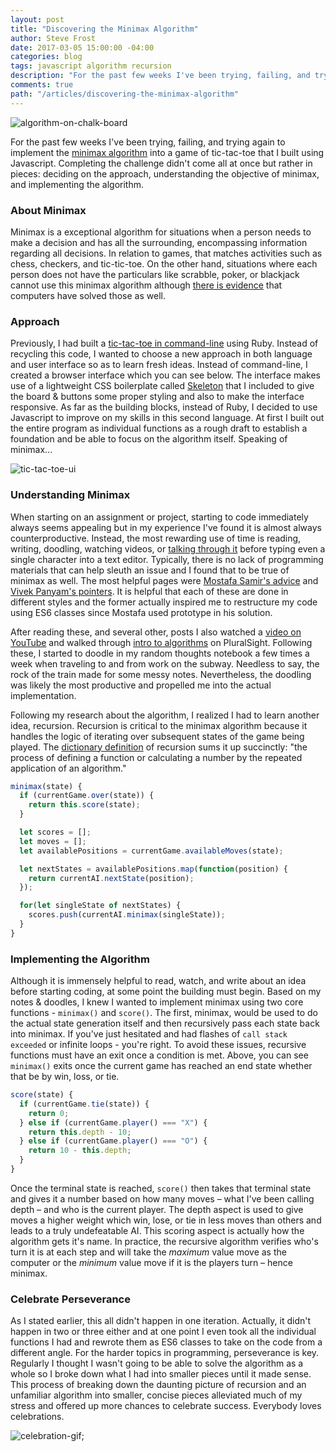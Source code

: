 ```yaml
---
layout: post
title: "Discovering the Minimax Algorithm"
author: Steve Frost
date: 2017-03-05 15:00:00 -04:00
categories: blog
tags: javascript algorithm recursion
description: "For the past few weeks I've been trying, failing, and trying again to implement the minimax algorithm into a game of tic-tac-toe that I built using Javascript. Completing the challenge didn't come all at once but rather in pieces: deciding on the approach, understanding the objective of minimax, and implementing the algorithm."
comments: true
path: "/articles/discovering-the-minimax-algorithm"
---
```


![algorithm-on-chalk-board](/img/blogs/minimax1.jpg)

For the past few weeks I've been trying, failing, and trying again to implement the [minimax algorithm](http://neverstopbuilding.com/minimax) into a game of tic-tac-toe that I built using Javascript. Completing the challenge didn't come all at once but rather in pieces: deciding on the approach, understanding the objective of minimax, and implementing the algorithm.

### About Minimax

Minimax is a exceptional algorithm for situations when a person needs to make a decision and has all the surrounding, encompassing information regarding all decisions. In relation to games, that matches activities such as chess, checkers, and tic-tic-toe. On the other hand, situations where each person does not have the particulars like scrabble, poker, or blackjack cannot use this minimax algorithm although [there is evidence](https://www.wired.com/2017/02/libratus/) that computers have solved those as well.

### Approach

Previously, I had built a [tic-tac-toe in command-line](https://github.com/steveafrost/tic-tac-toe-rb-q-000) using Ruby. Instead of recycling this code, I wanted to choose a new approach in both language and user interface so as to learn fresh ideas. Instead of command-line, I created a browser interface which you can see below. The interface makes use of a lightweight CSS boilerplate called [Skeleton](http://getskeleton.com/) that I included to give the board & buttons some proper styling and also to make the interface responsive. As far as the building blocks, instead of Ruby, I decided to use Javascript to improve on my skills in this second language. At first I built out the entire program as individual functions as a rough draft to establish a foundation and be able to focus on the algorithm itself. Speaking of minimax...

![tic-tac-toe-ui](/img/blogs/minimax2.jpg)

### Understanding Minimax

When starting on an assignment or project, starting to code immediately always seems appealing but in my experience I've found it is almost always counterproductive. Instead, the most rewarding use of time is reading, writing, doodling, watching videos, or [talking through it](https://blog.codinghorror.com/rubber-duck-problem-solving/) before typing even a single character into a text editor. Typically, there is no lack of programming materials that can help sleuth an issue and I found that to be true of minimax as well. The most helpful pages were [Mostafa Samir's advice](https://mostafa-samir.github.io/) and [Vivek Panyam's pointers](https://blog.vivekpanyam.com/how-to-build-an-ai-that-wins-the-basics-of-minimax-search/). It is helpful that each of these are done in different styles and the former actually inspired me to restructure my code using ES6 classes since Mostafa used prototype in his solution.

After reading these, and several other, posts I also watched a [video on YouTube](https://www.youtube.com/watch?v=aWhb9dr1jNw&t=2098s) and walked through [intro to algorithms](https://app.pluralsight.com/library/courses/algorithmics-introduction/table-of-contents) on PluralSight. Following these, I started to doodle in my random thoughts notebook a few times a week when traveling to and from work on the subway. Needless to say, the rock of the train made for some messy notes. Nevertheless, the doodling was likely the most productive and propelled me into the actual implementation.

Following my research about the algorithm, I realized I had to learn another idea, recursion. Recursion is critical to the minimax algorithm because it handles the logic of iterating over subsequent states of the game being played. The [dictionary definition](http://www.dictionary.com/browse/recursion) of recursion sums it up succinctly: "the process of defining a function or calculating a number by the repeated application of an algorithm."

```javascript
minimax(state) {
  if (currentGame.over(state)) {
    return this.score(state);
  }

  let scores = [];
  let moves = [];
  let availablePositions = currentGame.availableMoves(state);

  let nextStates = availablePositions.map(function(position) {
    return currentAI.nextState(position);
  });

  for(let singleState of nextStates) {
    scores.push(currentAI.minimax(singleState));
  }
}
```

### Implementing the Algorithm

Although it is immensely helpful to read, watch, and write about an idea before starting coding, at some point the building must begin. Based on my notes & doodles, I knew I wanted to implement minimax using two core functions - `minimax()` and `score()`. The first, minimax, would be used to do the actual state generation itself and then recursively pass each state back into minimax. If you've just hesitated and had flashes of `call stack exceeded` or infinite loops - you're right. To avoid these issues, recursive functions must have an exit once a condition is met. Above, you can see `minimax()` exits once the current game has reached an end state whether that be by win, loss, or tie.

```javascript
score(state) {
  if (currentGame.tie(state)) {
    return 0;
  } else if (currentGame.player() === "X") {
    return this.depth - 10;
  } else if (currentGame.player() === "O") {
    return 10 - this.depth;
  }
}
```

Once the terminal state is reached, `score()` then takes that terminal state and gives it a number based on how many moves – what I've been calling depth – and who is the current player. The depth aspect is used to give moves a higher weight which win, lose, or tie in less moves than others and leads to a truly undefeatable AI. This scoring aspect is actually how the algorithm gets it's name. In practice, the recursive algorithm verifies who's turn it is at each step and will take the *maximum* value move as the computer or the *minimum* value move if it is the players turn – hence minimax.

### Celebrate Perseverance

As I stated earlier, this all didn't happen in one iteration. Actually, it didn't happen in two or three either and at one point I even took all the individual functions I had and rewrote them as ES6 classes to take on the code from a different angle. For the harder topics in programming, perseverance is key. Regularly I thought I wasn't going to be able to solve the algorithm as a whole so I broke down what I had into smaller pieces until it made sense. This process of breaking down the daunting picture of recursion and an unfamiliar algorithm into smaller, concise pieces alleviated much of my stress and offered up more chances to celebrate success. Everybody loves celebrations.

![celebration-gif](https://d3vv6lp55qjaqc.cloudfront.net/items/1D0s2i2U1s0v0G1k1J11/Image%202017-03-05%20at%205.26.46%20PM.gif);
